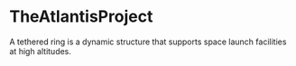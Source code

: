 # TheAtlantisProject
A tethered ring is a dynamic structure that supports space launch facilities at high altitudes.
